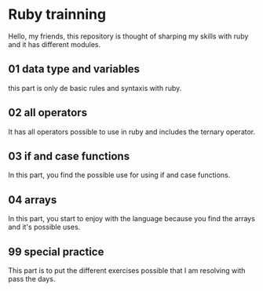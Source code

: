 # Ruby trainning

Hello, my friends, this repository is thought of sharping my skills with ruby and it has different modules.

## 01 data type and variables

this part is only de basic rules and syntaxis with ruby.

## 02 all operators 

It has all operators possible to use in ruby and includes the ternary operator.

## 03 if and case functions

In this part, you find the possible use for using if and case functions.

## 04 arrays

In this part, you start to enjoy with the language because you find the arrays and it's possible uses.

## 99 special practice

This part is to put the different exercises possible that I am resolving with pass the days.